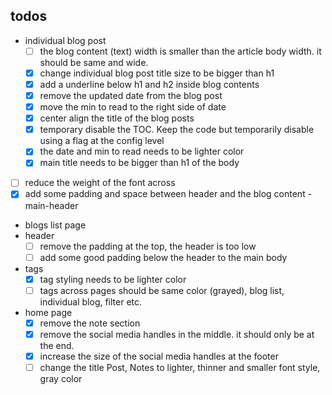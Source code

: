 ## todos
- individual blog post
    - [ ] the blog content (text) width is smaller than the article body width. it should be same and wide. 
    - [x] change individual blog post title size to be bigger than h1
    - [x] add a underline below h1 and h2 inside blog contents
    - [x] remove the updated date from the blog post
    - [x] move the min to read to the right side of date
    - [x] center align the title of the blog posts
    - [x] temporary disable the TOC. Keep the code but temporarily disable using a flag at the config level
    - [x] the date and min to read needs to be lighter color
    - [x] main title needs to be bigger than h1 of the body
- [ ] reduce the weight of the font across
- [x] add some padding and space between header and the blog content - main-header
- blogs list page
- header
    - [ ] remove the padding at the top, the header is too low
    - [ ] add some good padding below the header to the main body
- tags
    - [x] tag styling needs to be lighter color
    - [ ] tags across pages should be same color (grayed), blog list, individual blog, filter etc.
- home page
    - [x] remove the note section
    - [x] remove the social media handles in the middle. it should only be at the end. 
    - [x] increase the size of the social media handles at the footer
    - [ ] change the title Post, Notes to lighter, thinner and smaller font style, gray color
